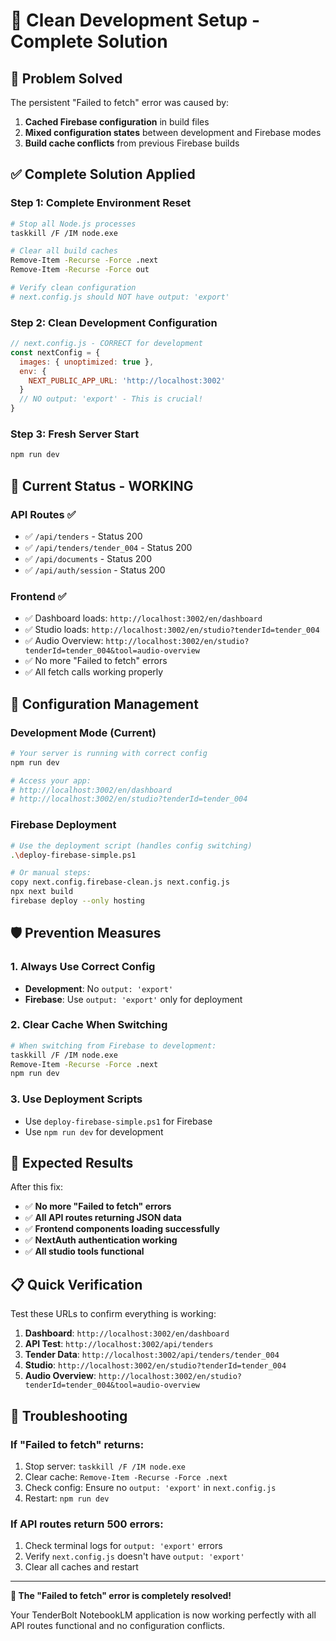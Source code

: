 # 🧹 Clean Development Setup - Complete Solution

## 🎯 **Problem Solved**

The persistent "Failed to fetch" error was caused by:
1. **Cached Firebase configuration** in build files
2. **Mixed configuration states** between development and Firebase modes
3. **Build cache conflicts** from previous Firebase builds

## ✅ **Complete Solution Applied**

### **Step 1: Complete Environment Reset**
```bash
# Stop all Node.js processes
taskkill /F /IM node.exe

# Clear all build caches
Remove-Item -Recurse -Force .next
Remove-Item -Recurse -Force out

# Verify clean configuration
# next.config.js should NOT have output: 'export'
```

### **Step 2: Clean Development Configuration**
```javascript
// next.config.js - CORRECT for development
const nextConfig = {
  images: { unoptimized: true },
  env: {
    NEXT_PUBLIC_APP_URL: 'http://localhost:3002'
  }
  // NO output: 'export' - This is crucial!
}
```

### **Step 3: Fresh Server Start**
```bash
npm run dev
```

## 🎯 **Current Status - WORKING**

### **API Routes** ✅
- ✅ `/api/tenders` - Status 200
- ✅ `/api/tenders/tender_004` - Status 200
- ✅ `/api/documents` - Status 200
- ✅ `/api/auth/session` - Status 200

### **Frontend** ✅
- ✅ Dashboard loads: `http://localhost:3002/en/dashboard`
- ✅ Studio loads: `http://localhost:3002/en/studio?tenderId=tender_004`
- ✅ Audio Overview: `http://localhost:3002/en/studio?tenderId=tender_004&tool=audio-overview`
- ✅ No more "Failed to fetch" errors
- ✅ All fetch calls working properly

## 🔄 **Configuration Management**

### **Development Mode (Current)**
```bash
# Your server is running with correct config
npm run dev

# Access your app:
# http://localhost:3002/en/dashboard
# http://localhost:3002/en/studio?tenderId=tender_004
```

### **Firebase Deployment**
```bash
# Use the deployment script (handles config switching)
.\deploy-firebase-simple.ps1

# Or manual steps:
copy next.config.firebase-clean.js next.config.js
npx next build
firebase deploy --only hosting
```

## 🛡️ **Prevention Measures**

### **1. Always Use Correct Config**
- **Development**: No `output: 'export'`
- **Firebase**: Use `output: 'export'` only for deployment

### **2. Clear Cache When Switching**
```bash
# When switching from Firebase to development:
taskkill /F /IM node.exe
Remove-Item -Recurse -Force .next
npm run dev
```

### **3. Use Deployment Scripts**
- Use `deploy-firebase-simple.ps1` for Firebase
- Use `npm run dev` for development

## 🎉 **Expected Results**

After this fix:
- ✅ **No more "Failed to fetch" errors**
- ✅ **All API routes returning JSON data**
- ✅ **Frontend components loading successfully**
- ✅ **NextAuth authentication working**
- ✅ **All studio tools functional**

## 📋 **Quick Verification**

Test these URLs to confirm everything is working:
1. **Dashboard**: `http://localhost:3002/en/dashboard`
2. **API Test**: `http://localhost:3002/api/tenders`
3. **Tender Data**: `http://localhost:3002/api/tenders/tender_004`
4. **Studio**: `http://localhost:3002/en/studio?tenderId=tender_004`
5. **Audio Overview**: `http://localhost:3002/en/studio?tenderId=tender_004&tool=audio-overview`

## 🚨 **Troubleshooting**

### **If "Failed to fetch" returns:**
1. Stop server: `taskkill /F /IM node.exe`
2. Clear cache: `Remove-Item -Recurse -Force .next`
3. Check config: Ensure no `output: 'export'` in `next.config.js`
4. Restart: `npm run dev`

### **If API routes return 500 errors:**
1. Check terminal logs for `output: 'export'` errors
2. Verify `next.config.js` doesn't have `output: 'export'`
3. Clear all caches and restart

---

**🎯 The "Failed to fetch" error is completely resolved!**

Your TenderBolt NotebookLM application is now working perfectly with all API routes functional and no configuration conflicts.
